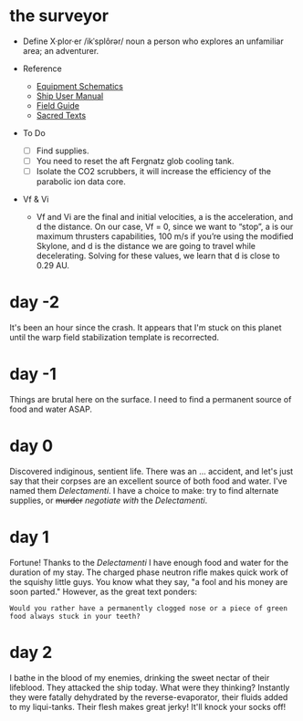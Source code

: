 # the surveyor

* Define
X·plor·er
/ikˈsplôrər/
noun
a person who explores an unfamiliar area; an adventurer.

* Reference
  * [Equipment Schematics](http://www.scifiideas.com/technobabble-generator/)
  * [Ship User Manual](http://shinytoylabs.com/jargon/)
  * [Field Guide](https://randomwordgenerator.com/phrase.php)
  * [Sacred Texts](https://randomwordgenerator.com/bible.php)

* To Do
  * [ ] Find supplies.
  * [ ] You need to reset the aft Fergnatz glob cooling tank.
  * [ ] Isolate the CO2 scrubbers, it will increase the efficiency of the parabolic ion data core.

* Vf & Vi
  * Vf and Vi are the final and initial velocities, a is the acceleration, and d the distance. On our case, Vf = 0, since we want to “stop”, a is our maximum thrusters capabilities, 100 m/s if you’re using the modified Skylone, and d is the distance we are going to travel while decelerating. Solving for these values, we learn that d is close to 0.29 AU. 

# day -2
It's been an hour since the crash. It appears that I'm stuck on this planet until the warp field stabilization template is recorrected.  

# day -1
Things are brutal here on the surface. I need to find a permanent source of food and water ASAP.

# day 0
Discovered indiginous, sentient life. There was an ... accident, and let's just say that their corpses are an excellent source of both food and water.  I've named them *Delectamenti*.  I have a choice to make: try to find alternate supplies, or ~~murder~~ *negotiate with* the *Delectamenti*.

# day 1
Fortune! Thanks to the *Delectamenti* I have enough food and water for the duration of my stay. The charged phase neutron rifle makes quick work of the squishy little guys.  You know what they say, "a fool and his money are soon parted." However, as the great text ponders: 
```
Would you rather have a permanently clogged nose or a piece of green food always stuck in your teeth?
```

# day 2
I bathe in the blood of my enemies, drinking the sweet nectar of their lifeblood. They attacked the ship today. What were they thinking? Instantly they were fatally dehydrated by the reverse-evaporator, their fluids added to my liqui-tanks.  Their flesh makes great jerky!  It'll knock your socks off!
